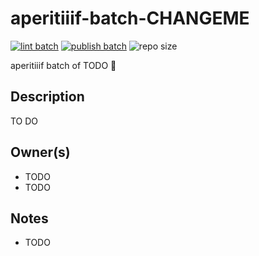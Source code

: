 # aperitiiif-batch-CHANGEME
[![lint batch](https://github.com/nyu-dss/aperitiiif-batch-CHANGEME/actions/workflows/lint-batch.yml/badge.svg)](https://github.com/nyu-dss/aperitiiif-batch-CHANGEME/actions/workflows/lint-batch.yml) [![publish batch](https://github.com/nyu-dss/aperitiiif-batch-CHANGEME/actions/workflows/publish-batch.yml/badge.svg)](https://github.com/nyu-dss/aperitiiif-batch-CHANGEME/actions/workflows/publish-batch.yml) ![repo size](https://img.shields.io/github/repo-size/nyu-dss/aperitiiif-batch-CHANGEME)

aperitiiif batch of TODO 🥂

## Description

TO DO

## Owner(s)
- TODO
- TODO

## Notes
- TODO

